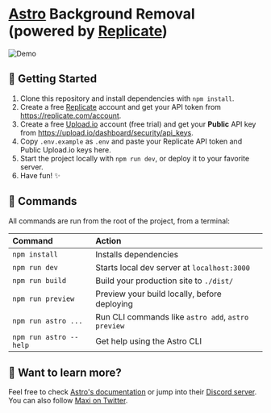# [Astro](https://astro.build) Background Removal (powered by [Replicate](https://replicate.com/pollinations/modnet))

![Demo](https://user-images.githubusercontent.com/44473/212442872-302cf8e2-d7a8-4962-a714-957ebcf6c71e.png)

## 🚀 Getting Started

1. Clone this repository and install dependencies with `npm install`.
2. Create a free [Replicate](https://replicate.com/) account and get your API token from https://replicate.com/account.
3. Create a free [Upload.io](https://upload.io/) account (free trial) and get your **Public** API key from https://upload.io/dashboard/security/api_keys.
4. Copy `.env.example` as `.env` and paste your Replicate API token and Public Upload.io keys here.
5. Start the project locally with `npm run dev`, or deploy it to your favorite server.
6. Have fun! ✨

## 🧞 Commands

All commands are run from the root of the project, from a terminal:

| Command                | Action                                             |
| :--------------------- | :------------------------------------------------- |
| `npm install`          | Installs dependencies                              |
| `npm run dev`          | Starts local dev server at `localhost:3000`        |
| `npm run build`        | Build your production site to `./dist/`            |
| `npm run preview`      | Preview your build locally, before deploying       |
| `npm run astro ...`    | Run CLI commands like `astro add`, `astro preview` |
| `npm run astro --help` | Get help using the Astro CLI                       |

## 👀 Want to learn more?

Feel free to check [Astro's documentation](https://docs.astro.build) or jump into their [Discord server](https://astro.build/chat). You can also follow [Maxi on Twitter](https://twitter.com/charca).
